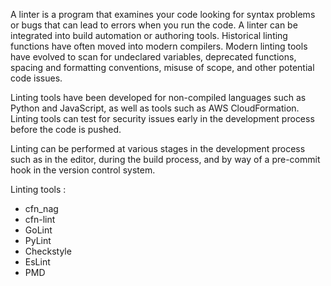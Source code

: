 A linter is a program that examines your code looking for syntax problems or bugs that can lead to errors when you run the code. A linter can be integrated into build automation or authoring tools. Historical linting functions have often moved into modern compilers. Modern linting tools have evolved to scan for undeclared variables, deprecated functions, spacing and formatting conventions, misuse of scope, and other potential code issues. 

Linting tools have been developed for non-compiled languages such as Python and JavaScript, as well as tools such as AWS CloudFormation. Linting tools can test for security issues early in the development process before the code is pushed.

Linting can be performed at various stages in the development process such as in the editor, during the build process, and by way of a pre-commit hook in the version control system.

Linting tools :
- cfn_nag
- cfn-lint
- GoLint
- PyLint
- Checkstyle
- EsLint
- PMD

